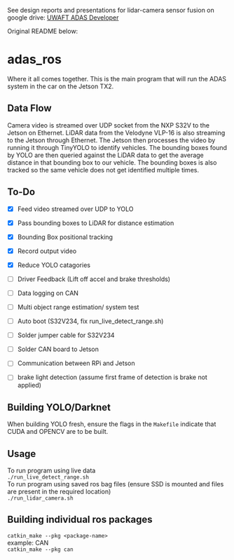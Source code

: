 See design reports and presentations for lidar-camera sensor fusion on google drive: [UWAFT ADAS Developer](https://drive.google.com/drive/folders/1hY_oJtX0f3rVMeduFmjDEalWaxDfT7E8?usp=sharing)

Original README below:

# adas_ros
Where it all comes together. This is the main program that will run the ADAS system in the car on the Jetson TX2.

## Data Flow
Camera video is streamed over UDP socket from the NXP S32V to the Jetson on Ethernet. LiDAR data from the Velodyne VLP-16 is also streaming to the Jetson through Ethernet. The Jetson then processes the video by running it through TinyYOLO to identify vehicles. The bounding boxes found by YOLO are then queried against the LiDAR data to get the average distance in that bounding box to our vehicle. The bounding boxes is also tracked so the same vehicle does not get identified multiple times.


## To-Do
- [x] Feed video streamed over UDP to YOLO
- [x] Pass bounding boxes to LiDAR for distance estimation
- [x] Bounding Box positional tracking
- [x] Record output video
- [x] Reduce YOLO catagories
- [ ] Driver Feedback (Lift off accel and brake thresholds)
- [ ] Data logging on CAN
- [ ] Multi object range estimation/ system test
- [ ] Auto boot (S32V234, fix run_live_detect_range.sh)
- [ ] Solder jumper cable for S32V234
- [ ] Solder CAN board to Jetson
- [ ] Communication between RPi and Jetson
- [ ] brake light detection (assume first frame of detection is brake not applied)


## Building YOLO/Darknet
When building YOLO fresh, ensure the flags in the `Makefile` indicate that CUDA and OPENCV are to be built.

## Usage
To run program using live data  
`./run_live_detect_range.sh`  
To run program using saved ros bag files (ensure SSD is mounted and files are present in the required location)  
`./run_lidar_camera.sh`

## Building individual ros packages
`catkin_make --pkg <package-name>`  
example: CAN  
`catkin_make --pkg can`
